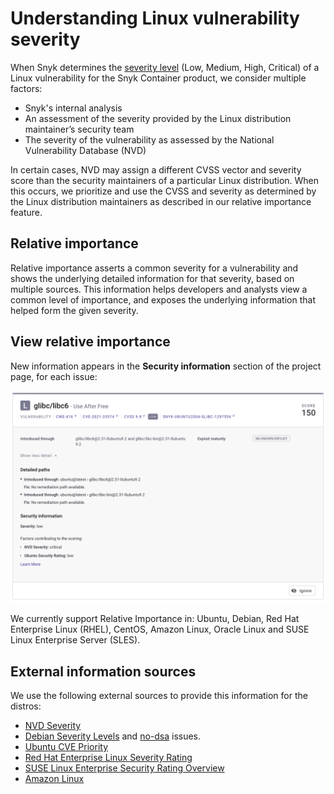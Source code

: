 # Understanding Linux vulnerability severity

When Snyk determines the [severity level](../../../features/fixing-and-prioritizing-issues/issue-management/severity-levels.md) (Low, Medium, High, Critical) of a Linux vulnerability for the Snyk Container product, we consider multiple factors:

* Snyk's internal analysis
* An assessment of the severity provided by the Linux distribution maintainer’s security team
* The severity of the vulnerability as assessed by the National Vulnerability Database (NVD)

In certain cases, NVD may assign a different CVSS vector and severity score than the security maintainers of a particular Linux distribution. When this occurs, we prioritize and use the CVSS and severity as determined by the Linux distribution maintainers as described in our relative importance feature.

## Relative importance

Relative importance asserts a common severity for a vulnerability and shows the underlying detailed information for that severity, based on multiple sources. This information helps developers and analysts view a common level of importance, and exposes the underlying information that helped form the given severity.

## View relative importance

New information appears in the **Security information** section of the project page, for each issue:

![Example for a vulnerability rated by Ubuntu as Low, and rated by NVD as Critical.](<../../../.gitbook/assets/image (232) (1) (1) (1).png>)

We currently support Relative Importance in: Ubuntu, Debian, Red Hat Enterprise Linux (RHEL), CentOS, Amazon Linux, Oracle Linux and SUSE Linux Enterprise Server (SLES).

## External information sources

We use the following external sources to provide this information for the distros:

* [NVD Severity](https://nvd.nist.gov/vuln)
* [Debian Severity Levels](https://security-team.debian.org/security\_tracker.html#severity-levels) and [no-dsa](https://security-team.debian.org/security\_tracker.html#issues-not-warranting-a-security-advisory) issues.
* [Ubuntu CVE Priority](https://people.canonical.com/\~ubuntu-security/priority.html)
* [Red Hat Enterprise Linux Severity Rating](https://access.redhat.com/security/updates/classification)
* [SUSE Linux Enterprise Security Rating Overview](https://www.suse.com/support/security/rating/)
* [Amazon Linux](https://alas.aws.amazon.com/alas2.html)
